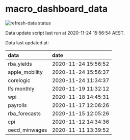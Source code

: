 
<!-- README.md is generated from README.Rmd. Please edit that file -->

# macro\_dashboard\_data

<!-- badges: start -->

![refresh-data
status](https://github.com/MattCowgill/macro_dashboard_data/workflows/refresh-data/badge.svg)

<!-- badges: end -->

Data update script last run at 2020-11-24 15:56:54 AEST.

Data last updated at:

| data            | date                |
| :-------------- | :------------------ |
| rba\_yields     | 2020-11-24 15:56:52 |
| apple\_mobility | 2020-11-24 15:56:37 |
| corelogic       | 2020-11-24 11:34:37 |
| lfs monthly     | 2020-11-19 11:32:12 |
| wpi             | 2020-11-18 14:45:31 |
| payrolls        | 2020-11-17 12:06:26 |
| rba\_forecasts  | 2020-11-15 12:05:26 |
| cpi             | 2020-11-12 14:34:36 |
| oecd\_minwages  | 2020-11-11 13:39:52 |
